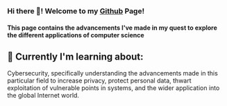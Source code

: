 ### Hi there 👋! Welcome to my [Github](https://github.com/CKWlee) Page!

#### This page contains the advancements I've made in my quest to explore the different applications of computer science

## 💾 Currently I'm learning about:
Cybersecurity, specifically understanding the advancements made in this particular field to increase privacy, protect personal data, thwart exploitation of vulnerable points in systems, and the wider application into the global Internet world. 

<!--
**CKWlee/CKWLee** is a ✨ _special_ ✨ repository because its `README.md` (this file) appears on your GitHub profile.

Here are some ideas to get you started:

- 🔭 I’m currently working on ...
- 🌱 I’m currently learning ...
- 👯 I’m looking to collaborate on ...
- 🤔 I’m looking for help with ...
- 💬 Ask me about ...
- 📫 How to reach me: ...
- 😄 Pronouns: ...
- ⚡ Fun fact: ...
-->
